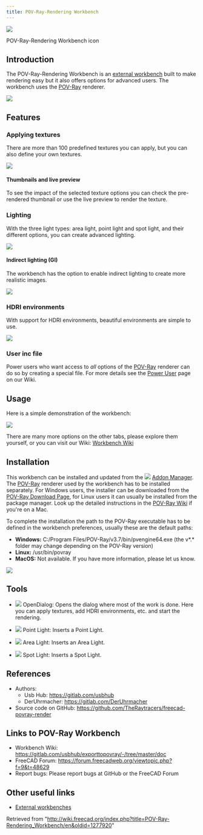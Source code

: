 ```yaml
---
title: POV-Ray-Rendering Workbench
---
```


![](/src/assets/images/POV-Ray-Rendering_workbench_icon.svg)

POV-Ray-Rendering Workbench icon

## Introduction

The POV-Ray-Rendering Workbench is an [external workbench](/External_workbenches "External workbenches") built to make rendering easy but it also offers options for advanced users. The workbench uses the [POV-Ray](http://www.povray.org/) renderer.

![](/src/assets/images/POV-Ray-Rendering_Example.png)

## Features

### Applying textures

There are more than 100 predefined textures you can apply, but you can also define your own textures.

![](/src/assets/images/POV-Ray-Rendering_Textures.png)

#### Thumbnails and live preview

To see the impact of the selected texture options you can check the pre-rendered thumbnail or use the live preview to render the texture.

### Lighting

With the three light types: area light, point light and spot light, and their different options, you can create advanced lighting.

![](/src/assets/images/POV-Ray-Rendering_Lights.png)

#### Indirect lighting (GI)

The workbench has the option to enable indirect lighting to create more realistic images.

![](/src/assets/images/POV-Ray-Rendering_IndirectLighting.png)

### HDRI environments

With support for HDRI environments, beautiful environments are simple to use.

![](/src/assets/images/POV-Ray-Rendering_HDRI.png)

### User inc file

Power users who want access to _all_ options of the [POV-Ray](http://www.povray.org/) renderer can do so by creating a special file. For more details see the [Power User](https://gitlab.com/usbhub/exporttopovray/-/blob/master/doc/PowerUser.md) page on our Wiki.

## Usage

Here is a simple demonstration of the workbench:

![](/src/assets/images/POV-Ray-Rendering_Demo.gif)

There are many more options on the other tabs, please explore them yourself, or you can visit our Wiki: [Workbench Wiki](https://gitlab.com/usbhub/exporttopovray/-/tree/master/doc)

## Installation

This workbench can be installed and updated from the ![](/src/assets/images/AddonManager.svg) [Addon Manager](/Std_AddonMgr "Std AddonMgr"). The [POV-Ray](http://www.povray.org/) renderer used by the workbench has to be installed separately. For Windows users, the installer can be downloaded from the [POV-Ray Download Page](https://www.povray.org/download/), for Linux users it can usually be installed from the package manager. Look up the detailed instructions in the [POV-Ray Wiki](https://wiki.povray.org/content/HowTo:Install_POV) if you're on a Mac.

To complete the installation the path to the POV-Ray executable has to be defined in the workbench preferences, usually these are the default paths:

- **Windows:** C:/Program Files/POV-Ray/v3.7/bin/pvengine64.exe (the v\*.\* folder may change depending on the POV-Ray version)
- **Linux:** /usr/bin/povray
- **MacOS:** Not available. If you have more information, please let us know.

![](/src/assets/images/POV-Ray-Rendering_ExePath.png)

## Tools

- ![](/src/assets/images/POV-Ray-Rendering_OpenDialog.svg) OpenDialog: Opens the dialog where most of the work is done. Here you can apply textures, add HDRI environments, etc. and start the rendering.

- ![](/src/assets/images/POV-Ray-Rendering_PointLight.svg) Point Light: Inserts a Point Light.

- ![](/src/assets/images/POV-Ray-Rendering_AreaLight.svg) Area Light: Inserts an Area Light.

- ![](/src/assets/images/POV-Ray-Rendering_SpotLight.svg) Spot Light: Inserts a Spot Light.

## References

- Authors:
  - Usb Hub: <https://gitlab.com/usbhub>
  - DerUhrmacher: <https://gitlab.com/DerUhrmacher>
- Source code on GitHub: <https://github.com/TheRaytracers/freecad-povray-render>

## Links to POV-Ray Workbench

- Workbench Wiki: <https://gitlab.com/usbhub/exporttopovray/-/tree/master/doc>
- FreeCAD Forum: <https://forum.freecadweb.org/viewtopic.php?f=9&t=48629>
- Report bugs: Please report bugs at GitHub or the FreeCAD Forum

## Other useful links

- [External workbenches](/External_workbenches "External workbenches")

Retrieved from "<http://wiki.freecad.org/index.php?title=POV-Ray-Rendering_Workbench/en&oldid=1277920>"

